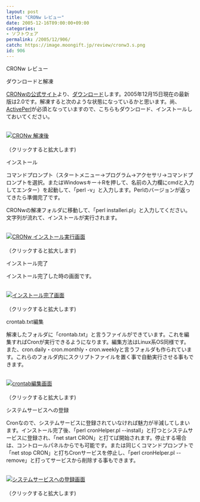 ```yaml
---
layout: post
title: "CRONw レビュー"
date: 2005-12-16T09:00:00+09:00
categories:
- ソフトウェア
permalink: /2005/12/906/
catch: https://image.moongift.jp/review/cronw3.s.png
id: 906
---
```

CRONw レビュー  
<!--more-->

ダウンロードと解凍

  

[CRONwの公式サイト](http://sourceforge.net/projects/cronw/)より、[ダウンロード](http://sourceforge.net/project/showfiles.php?group_id=87160)します。2005年12月15日現在の最新版は2.0です。解凍すると次のような状態になっているかと思います。尚、[ActivePerl](http://www.activestate.com/Products/ActivePerl/)が必須となっていますので、こちらもダウンロード、インストールしておいてください。

  

[  
 ![CRONw 解凍後](https://image.moongift.jp/review/cronw5.s.png "CRONw 解凍後")  
](http://www.moongift.jp/media/review/cronw5.png)  
（クリックすると拡大します)

  

インストール

  

コマンドプロンプト（スタートメニュー→プログラム→アクセサリ→コマンドプロンプトを選択。またはWindowsキー＋Rを押して、名前の入力欄にcmdと入力してエンター）を起動して、「perl -v」と入力します。Perlのバージョンが返ってきたら準備完了です。

  

CRONwの解凍フォルダに移動して、「perl installeri.pl」と入力してください。文字列が流れて、インストールが実行されます。

  

[  
 ![CRONw インストール実行画面](https://image.moongift.jp/review/cronw2.s.png "CRONw インストール実行画面")  
](http://www.moongift.jp/media/review/cronw2.png)  
（クリックすると拡大します)

  

インストール完了

  

インストール完了した時の画面です。

  

[  
 ![インストール完了画面](https://image.moongift.jp/review/cronw3.s.png "インストール完了画面")  
](http://www.moongift.jp/media/review/cronw3.png)  
（クリックすると拡大します)

  

crontab.txt編集

  

解凍したフォルダに「crontab.txt」と言うファイルができています。これを編集すればCronが実行できるようになります。編集方法はLinux系OS同様です。また、cron.daily・cron.monthly・cron.weeklyと言うフォルダも作られています。これらのフォルダ内にスクリプトファイルを置く事で自動実行させる事もできます。

  

[  
 ![crontab編集画面](https://image.moongift.jp/review/cronw1.s.png "crontab編集画面")  
](http://www.moongift.jp/media/review/cronw1.png)  
（クリックすると拡大します)

  

システムサービスへの登録

  

Cronなので、システムサービスに登録されていなければ魅力が半減してしまいます。インストール完了後、「perl cronHelper.pl --install」と打つとシステムサービスに登録され、「net start CRON」と打てば開始されます。停止する場合は、コントロールパネルからでも可能です。または同じくコマンドプロンプトで「net stop CRON」と打ちCronサービスを停止し、「perl cronHelper.pl --remove」と打ってサービスから削除する事もできます。

  

[  
 ![システムサービスへの登録画面](https://image.moongift.jp/review/cronw4.s.png "システムサービスへの登録画面")  
](http://www.moongift.jp/media/review/cronw4.png)  
（クリックすると拡大します)

